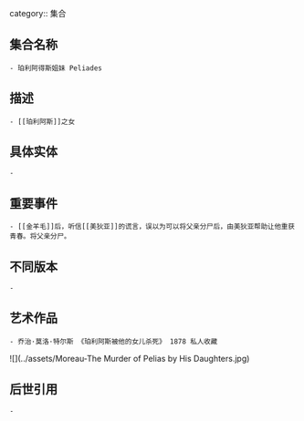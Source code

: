 category:: 集合
## 集合名称
	- 珀利阿得斯姐妹 Peliades
## 描述
	- [[珀利阿斯]]之女
## 具体实体
	-
## 重要事件
	- [[金羊毛]]后，听信[[美狄亚]]的谎言，误以为可以将父亲分尸后，由美狄亚帮助让他重获青春。将父亲分尸。
## 不同版本
	-
## 艺术作品
	- 乔治·莫洛·特尔斯 《珀利阿斯被他的女儿杀死》 1878 私人收藏
 ![](../assets/Moreau-The Murder of Pelias by His Daughters.jpg)
## 后世引用
	-
